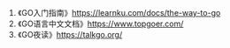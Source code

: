 1. 《GO入门指南》https://learnku.com/docs/the-way-to-go
2. 《GO语言中文文档》https://www.topgoer.com/
3. 《GO夜读》https://talkgo.org/